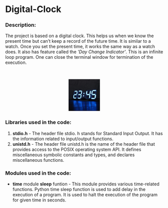 # Digital-Clock

### Description:

The project is based on a digital clock. This helps us when we know the present time but can’t keep a record of the future time. It is similar to a watch. Once you set the present time, it works the same way as a watch does. It also has feature called the *'Day Change Indicator'*. This is an infinite loop program. One can close the terminal window for termination of the execution.

<br>

<p align="center"> <img alt="clock" src="./clock.jpeg" width=20% height=20%> </p>

### Libraries used in the code:

1. **stdio.h** - The header file stdio. h stands for Standard Input Output. It has the information related to input/output functions.
2. **unistd.h** - The header file unistd.h is the name of the header file that provides access to the POSIX operating system API. It defines miscellaneous symbolic constants and types, and declares miscellaneous functions.

### Modules used in the code:

+ **time** module **sleep** funtion - This module provides various time-related functions. Python time sleep function is used to add delay in the execution of a program. It is used to halt the execution of the program for given time in seconds.

<!--
---

#### Video links:

1. Demo 1 (in C): https://youtu.be/2M55Bycmj7o
2. Demo 2 (in C): https://youtu.be/XvpgKWp3Nj8
3. Demo 1 (in Python): https://youtu.be/9T3QJolDhnY
4. Demo 2 (in Python): https://youtu.be/e7PHqRpybYI
-->

